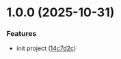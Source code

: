# 1.0.0 (2025-10-31)


### Features

* init project ([14c7d2c](https://github.com/tropical-algae/mcarchive-frontend/commit/14c7d2cebee53500daf7eb17cdfe173d128a3388))
